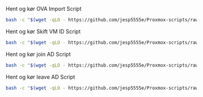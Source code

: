 Hent og kør OVA Import Script
```bash
bash -c "$(wget -qLO - https://github.com/jesp5555e/Proxmox-scripts/raw/refs/heads/main/OVA-Import-Proxmox.sh)"
```

Hent og kør Skift VM ID Script
```bash
bash -c "$(wget -qLO - https://github.com/jesp5555e/Proxmox-scripts/raw/refs/heads/main/Skift-VM-ID.sh)"
```

Hent og kør join AD Script
```bash
bash -c "$(wget -qLO - https://github.com/jesp5555e/Proxmox-scripts/raw/refs/heads/main/Join-AD.sh)"
```

Hent og kør leave AD Script
```bash
bash -c "$(wget -qLO - https://github.com/jesp5555e/Proxmox-scripts/raw/refs/heads/main/Join-AD.sh)"
```

